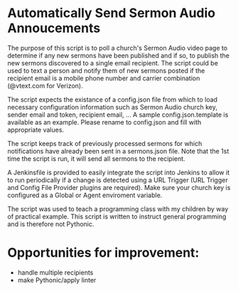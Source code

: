 # Automatically Send Sermon Audio Annoucements

The purpose of this script is to poll a church's Sermon Audio video page to determine if any new sermons have been published and if so, to publish the new sermons discovered to a single email recipient.  The script could be used to text a person and notify them of new sermons posted if the recipient email is a mobile phone number and carrier combination (<phone-number>@vtext.com for Verizon).

The script expects the existance of a config.json file from which to load necessary configuration information such as Sermon Audio church key, sender email and token, recipient email, ...  A sample config.json.template is available as an example.  Please rename to config.json and fill with appropriate values.

The script keeps track of previously processed sermons for which notifications have already been sent in a sermons.json file.  Note that the 1st time the script is run, it will send all sermons to the recipient.

A Jenkinsfile is provided to easily integrate the script into Jenkins to allow it to run periodically if a change is detected using a URL Trigger (URL Trigger and Config File Provider plugins are required).  Make sure your church key is configured as a Global or Agent enviroment variable.

The script was used to teach a programming class with my children by way of practical example.  This script is written to instruct general programming and is therefore not Pythonic.

# Opportunities for improvement:
- handle multiple recipients
- make Pythonic/apply linter
